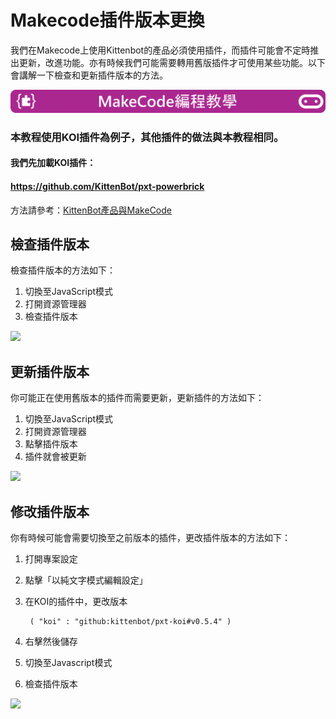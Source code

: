 # Makecode插件版本更換

我們在Makecode上使用Kittenbot的產品必須使用插件，而插件可能會不定時推出更新，改進功能。亦有時候我們可能需要轉用舊版插件才可使用某些功能。以下會講解一下檢查和更新插件版本的方法。



![](./images/mcbanner.png)

### 本教程使用KOI插件為例子，其他插件的做法與本教程相同。

#### 我們先加載KOI插件：

#### https://github.com/KittenBot/pxt-powerbrick

方法請參考：[KittenBot產品與MakeCode](./powerBrickMC)

## 檢查插件版本

檢查插件版本的方法如下：

1. 切換至JavaScript模式
2. 打開資源管理器
3. 檢查插件版本

![](./images/check.gif)

## 更新插件版本

你可能正在使用舊版本的插件而需要更新，更新插件的方法如下：
1. 切換至JavaScript模式
2. 打開資源管理器
3. 點擊插件版本
4. 插件就會被更新

![](./images/update.gif)

## 修改插件版本

你有時候可能會需要切換至之前版本的插件，更改插件版本的方法如下：

1. 打開專案設定
2. 點擊「以純文字模式編輯設定」
3. 在KOI的插件中，更改版本

        ( "koi" : "github:kittenbot/pxt-koi#v0.5.4" )
    
4. 右擊然後儲存
5. 切換至Javascript模式
6. 檢查插件版本

![](./images/modify.gif)
